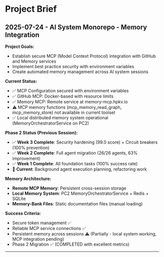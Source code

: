 # Project Brief

## 2025-07-24 - AI System Monorepo - Memory Integration

**Project Goals:**
- Establish secure MCP (Model Context Protocol) integration with GitHub and Memory services
- Implement best practice security with environment variables
- Create automated memory management across AI system sessions

**Current Status:**
- ✅ MCP Configuration secured with environment variables  
- ✅ GitHub MCP: Docker-based with resource limits
- ✅ Memory MCP: Remote service at memory-mcp.hpkv.io
- ⚠️  MCP memory functions (mcp_memory_read_graph, mcp_memory_store) not available in current toolset
- ✅ Local distributed memory system operational (MemoryOrchestratorService on PC2)

**Phase 2 Status (Previous Session):**
- ✅ **Week 3 Complete**: Security hardening (99.0 score) + Circuit breakers (100% prevention)
- ✅ **Week 2 Complete**: Full agent migration (26/26 agents, 63% improvement)
- ✅ **Week 1 Complete**: All foundation tasks (100% success rate)
- 🎯 **Current**: Background agent execution planning, refactoring work

**Memory Architecture:**
- **Remote MCP Memory**: Persistent cross-session storage
- **Local Memory System**: PC2 MemoryOrchestratorService + Redis + SQLite
- **Memory-Bank Files**: Static documentation files (manual loading)

**Success Criteria:**
- Secure token management ✅
- Reliable MCP service connections ✅  
- Persistent memory across sessions ⚠️ (Partially - local system working, MCP integration pending)
- Phase 2 Migration ✅ (COMPLETED with excellent metrics)

---
